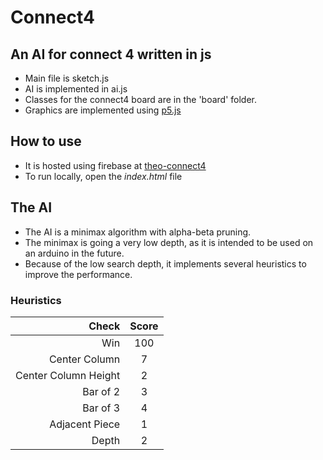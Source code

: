 # Connect4
## An AI for connect 4 written in js
- Main file is sketch.js
- AI is implemented in ai.js
- Classes for the connect4 board are in the 'board' folder.
- Graphics are implemented using [p5.js](https://p5js.org/)

## How to use
- It is hosted using firebase at [theo-connect4](https://theo-connect4.web.app/)
- To run locally, open the *index.html* file


## The AI
- The AI is a minimax algorithm with alpha-beta pruning.
- The minimax is going a very low depth, as it is intended to be used on an arduino in the future.
- Because of the low search depth, it implements several heuristics to improve the performance.
### Heuristics
| Check                | Score |
| -------------------: | :---: |
| Win                  | 100   |
| Center Column        | 7     |
| Center Column Height | 2     |
| Bar of 2             | 3     |
| Bar of 3             | 4     |
| Adjacent Piece       | 1     |
| Depth                | 2     |


